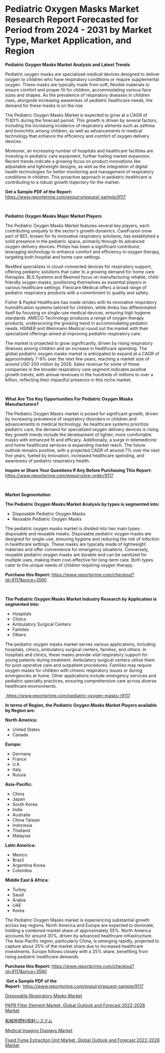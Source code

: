 <p><h1>Pediatric Oxygen Masks Market Research Report Forecasted for Period from 2024 -  2031 by Market Type, Market Application, and Region</h1></p><p><strong>Pediatric Oxygen Masks Market Analysis and Latest Trends</strong></p>
<p><p>Pediatric oxygen masks are specialized medical devices designed to deliver oxygen to children who have respiratory conditions or require supplemental oxygen. These masks are typically made from soft, flexible materials to ensure comfort and proper fit for children, accommodating various face sizes and shapes. As the prevalence of respiratory diseases in children rises, alongside increasing awareness of pediatric healthcare needs, the demand for these masks is on the rise.</p><p>The Pediatric Oxygen Masks Market is expected to grow at a CAGR of 11.60% during the forecast period. This growth is driven by several factors, including the increasing incidence of respiratory ailments such as asthma and bronchitis among children, as well as advancements in medical technology that enhance the efficiency and comfort of oxygen delivery devices. </p><p>Moreover, an increasing number of hospitals and healthcare facilities are investing in pediatric care equipment, further fueling market expansion. Recent trends indicate a growing focus on product innovations like adjustable and lightweight designs, as well as the integration of digital health technologies for better monitoring and management of respiratory conditions in children. This proactive approach in pediatric healthcare is contributing to a robust growth trajectory for the market.</p></p>
<p><strong>Get a Sample PDF of the Report:&nbsp;</strong> <a href="https://www.reportprime.com/enquiry/request-sample/9117">https://www.reportprime.com/enquiry/request-sample/9117</a></p>
<p>&nbsp;</p>
<p><strong>Pediatric Oxygen Masks Major Market Players</strong></p>
<p><p>The Pediatric Oxygen Masks Market features several key players, each contributing uniquely to the sector's growth dynamics. CareFusion (now part of BD), known for its innovative respiratory solutions, has established a solid presence in the pediatric space, primarily through its advanced oxygen delivery devices. Philips has been a significant contributor, leveraging technology to enhance comfort and efficiency in oxygen therapy, targeting both hospital and home care settings.</p><p>ResMed specializes in cloud-connected devices for respiratory support, offering pediatric solutions that cater to a growing demand for home care therapies. BLS Systems and Besmed focus on manufacturing reliable, child-friendly oxygen masks, positioning themselves as essential players in various healthcare settings. Flexicare Medical offers a broad range of pediatric respiratory products with a commitment to quality and safety.</p><p>Fisher & Paykel Healthcare has made strides with its innovative respiratory humidification systems tailored for children, while Ambu has differentiated itself by focusing on single-use medical devices, ensuring high hygiene standards. AMECO Technology produces a range of oxygen therapy products, underscoring the growing trend in accommodating pediatric needs. HSINER and Weinmann Medical round out the market with their specialized offerings aimed at improving pediatric respiratory care.</p><p>The market is projected to grow significantly, driven by rising respiratory illnesses among children and an increase in healthcare spending. The global pediatric oxygen masks market is anticipated to expand at a CAGR of approximately 7-9% over the next few years, reaching a market size of around USD 200 million by 2026. Sales revenue for some of these companies in the broader respiratory care segment indicates positive growth trends, with annual revenues in the hundreds of millions to over a billion, reflecting their impactful presence in this niche market.</p></p>
<p>&nbsp;</p>
<p><strong>What Are The Key Opportunities For Pediatric Oxygen Masks Manufacturers?</strong></p>
<p><p>The Pediatric Oxygen Masks market is poised for significant growth, driven by increasing prevalence of respiratory disorders in children and advancements in medical technology. As healthcare systems prioritize pediatric care, the demand for specialized oxygen delivery devices is rising. Key growth trends include the development of lighter, more comfortable masks with enhanced fit and efficacy. Additionally, a surge in telemedicine and home healthcare services is expanding market reach. The future outlook remains positive, with a projected CAGR of around 7% over the next five years, fueled by innovation, increased healthcare spending, and awareness of pediatric respiratory health.</p></p>
<p><strong>Inquire or Share Your Questions If Any Before Purchasing This Report:</strong> <a href="https://www.reportprime.com/enquiry/pre-order/9117">https://www.reportprime.com/enquiry/pre-order/9117</a></p>
<p>&nbsp;</p>
<p><strong>Market Segmentation</strong></p>
<p><strong>The Pediatric Oxygen Masks Market Analysis by types is segmented into:</strong></p>
<p><ul><li>Disposable Pediatric Oxygen Masks</li><li>Reusable Pediatric Oxygen Masks</li></ul></p>
<p><p>The pediatric oxygen masks market is divided into two main types: disposable and reusable masks. Disposable pediatric oxygen masks are designed for single-use, ensuring hygiene and reducing the risk of infection in healthcare settings. These masks are typically made of lightweight materials and offer convenience for emergency situations. Conversely, reusable pediatric oxygen masks are durable and can be sanitized for multiple uses, making them cost-effective for long-term care. Both types cater to the unique needs of children requiring oxygen therapy.</p></p>
<p><strong>Purchase this Report:&nbsp;</strong><a href="https://www.reportprime.com/checkout?id=9117&price=3590">https://www.reportprime.com/checkout?id=9117&price=3590</a></p>
<p>&nbsp;</p>
<p><strong>The Pediatric Oxygen Masks Market Industry Research by Application is segmented into:</strong></p>
<p><ul><li>Hospitals</li><li>Clinics</li><li>Ambulatory Surgical Centers</li><li>Families</li><li>Others</li></ul></p>
<p><p>The pediatric oxygen masks market serves various applications, including hospitals, clinics, ambulatory surgical centers, families, and others. In hospitals and clinics, these masks provide vital respiratory support for young patients during treatment. Ambulatory surgical centers utilize them for post-operative care and outpatient procedures. Families may require oxygen masks for children with chronic respiratory issues or during emergencies at home. Other applications include emergency services and pediatric specialty practices, ensuring comprehensive care across diverse healthcare environments.</p></p>
<p><a href="https://www.reportprime.com/pediatric-oxygen-masks-r9117">&nbsp;https://www.reportprime.com/pediatric-oxygen-masks-r9117</a></p>
<p><strong>In terms of Region, the Pediatric Oxygen Masks Market Players available by Region are:</strong></p>
<p>
    <p> <strong> North America: </strong>
        <ul>
            <li>United States</li>
            <li>Canada</li>
        </ul>
        </p> 
    <p> <strong> Europe: </strong>
        <ul>
            <li>Germany</li>
            <li>France</li>
            <li>U.K.</li>
            <li>Italy</li>
            <li>Russia</li>
        </ul>
        </p> 
    <p> <strong> Asia-Pacific: </strong>
        <ul>
            <li>China</li>
            <li>Japan</li>
            <li>South Korea</li>
            <li>India</li>
            <li>Australia</li>
            <li>China Taiwan</li>
            <li>Indonesia</li>
            <li>Thailand</li>
            <li>Malaysia</li>
        </ul>
        </p> 
    <p> <strong> Latin America: </strong>
        <ul>
            <li>Mexico</li>
            <li>Brazil</li>
            <li>Argentina Korea</li>
            <li>Colombia</li>
        </ul>
        </p> 
    <p> <strong> Middle East & Africa: </strong>
        <ul>
            <li>Turkey</li>
            <li>Saudi</li>
            <li>Arabia</li>
            <li>UAE</li>
            <li>Korea</li>
        </ul>
    </p>
    </p>
<p><p>The Pediatric Oxygen Masks market is experiencing substantial growth across key regions. North America and Europe are expected to dominate, holding a combined market share of approximately 55%. North America accounts for around 30%, driven by advanced healthcare infrastructure. The Asia-Pacific region, particularly China, is emerging rapidly, projected to capture about 25% of the market share due to increased healthcare investments. Europe follows closely with a 25% share, benefiting from rising pediatric healthcare demands.</p></p>
<p><strong>Purchase this Report: </strong><a href="https://www.reportprime.com/checkout?id=9117&price=3590">https://www.reportprime.com/checkout?id=9117&price=3590</a></p>
<p>&nbsp;<strong>Get a Sample PDF of the Report:&nbsp;&nbsp;</strong><a href="https://www.reportprime.com/enquiry/request-sample/9117">https://www.reportprime.com/enquiry/request-sample/9117</a></p>
<p><strong></strong></p>
<p><p><a href="https://github.com/irfadac/Market-Research-Report-List-4/blob/main/disposable-respiratory-masks-market.md">Disposable Respiratory Masks Market</a></p><p><a href="https://medium.com/@borisfisher1942/what-is-papr-filter-element-market-global-outlook-and-forecast-2022-2028-market-f06ecef4e5d9">PAPR Filter Element Market, Global Outlook and Forecast 2022-2028 Market</a></p><p><a href="https://medium.com/@burtruozzos0f/marine-fuel-injection-system-market-%E3%81%AF-%E3%82%B3%E3%82%B9%E3%83%88%E7%AE%A1%E7%90%86%E3%81%A8%E5%8A%B9%E7%8E%87%E5%90%91%E4%B8%8A%E3%82%92%E5%84%AA%E5%85%88%E3%81%97%E3%81%BE%E3%81%99-%E3%81%95%E3%82%89%E3%81%AB-%E5%A0%B1%E5%91%8A%E6%9B%B8%E3%81%AF%E5%B8%82%E5%A0%B4%E3%81%AE%E9%9C%80%E8%A6%81%E9%9D%A2%E3%81%A8%E4%BE%9B%E7%B5%A6%E9%9D%A2%E3%81%AE%E4%B8%A1%E6%96%B9%E3%82%92%E3%82%AB%E3%83%90%E3%83%BC%E3%81%97%E3%81%A6%E3%81%84%E3%81%BE%E3%81%99-marine-7eb5a4b3a14b">船舶用燃料噴射システム</a></p><p><a href="https://www.linkedin.com/pulse/charting-future-comprehensive-analysis-global-medical-imaging-1xiuf?trackingId=JHKVRq1HSPuRt1r%2FJkOPGA%3D%3D">Medical Imaging Displays Market</a></p><p><a href="https://medium.com/@borisfisher1942/the-global-market-overview-of-the-fixed-fume-extraction-unit-market-global-outlook-and-forecast-310dc079644b">Fixed Fume Extraction Unit Market, Global Outlook and Forecast 2022-2028 Market</a></p></p>